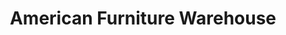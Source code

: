 ---
title: "American Furniture Warehouse"
url: /aurora/american-furniture-warehouse/
shop: Möbel
---